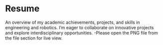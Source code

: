 # Resume
An overview of my academic achievements, projects, and skills in engineering and robotics. I’m eager to collaborate on innovative projects and explore interdisciplinary opportunities.
-<h>Please open the PNG file from the file section for live view.
